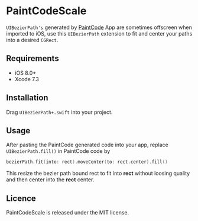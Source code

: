 # PaintCodeScale

`UIBezierPath's` generated by [PaintCode](https://www.paintcodeapp.com/) App are sometimes offscreen when imported to iOS,
use this `UIBezierPath` extension to fit and center your paths into a desired `CGRect`.

## Requirements

- iOS 8.0+
- Xcode 7.3

## Installation

Drag `UIBezierPath+.swift` into your project.

## Usage

After pasting the PaintCode generated code into your app, replace `UIBezierPath.fill()` in PaintCode code by 

```swift
bezierPath.fit(into: rect).moveCenter(to: rect.center).fill()
```

This resize the bezier path bound rect to fit into **rect** without loosing quality and then center into the **rect** center.

## Licence

PaintCodeScale is released under the MIT license.












